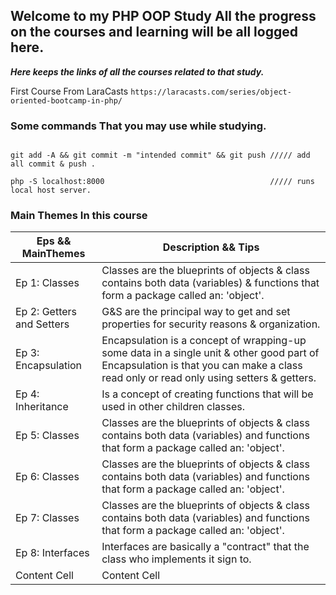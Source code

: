 ## Welcome to my PHP OOP Study All the progress on the courses and learning will be all logged here.

***Here keeps the links of all the courses related to that study.***

First Course From LaraCasts `https://laracasts.com/series/object-oriented-bootcamp-in-php/`

### Some commands That you may use while studying. 
```

git add -A && git commit -m "intended commit" && git push ///// add all commit & push .

php -S localhost:8000                                     ///// runs local host server.

```

### Main Themes In this course

 Eps && MainThemes | Description && Tips
------------- | -------------
Ep 1: Classes | Classes are the blueprints of objects & class contains both data (variables) & functions that form a package called an: 'object'.
Ep 2: Getters and Setters | G&S are the principal way to get and set properties for security reasons & organization.
Ep 3: Encapsulation | Encapsulation is a concept of wrapping-up some data in a single unit & other good part of Encapsulation is that you can make a class read only or read only using setters & getters.
Ep 4: Inheritance | Is a concept of creating functions that will be used in other children classes.
Ep 5: Classes | Classes are the blueprints of objects & class contains both data (variables) and functions that form a package called an: 'object'.
Ep 6: Classes | Classes are the blueprints of objects & class contains both data (variables) and functions that form a package called an: 'object'.
Ep 7: Classes | Classes are the blueprints of objects & class contains both data (variables) and functions that form a package called an: 'object'.
Ep 8: Interfaces | Interfaces are basically a "contract" that the class who implements it sign to.
Content Cell  | Content Cell